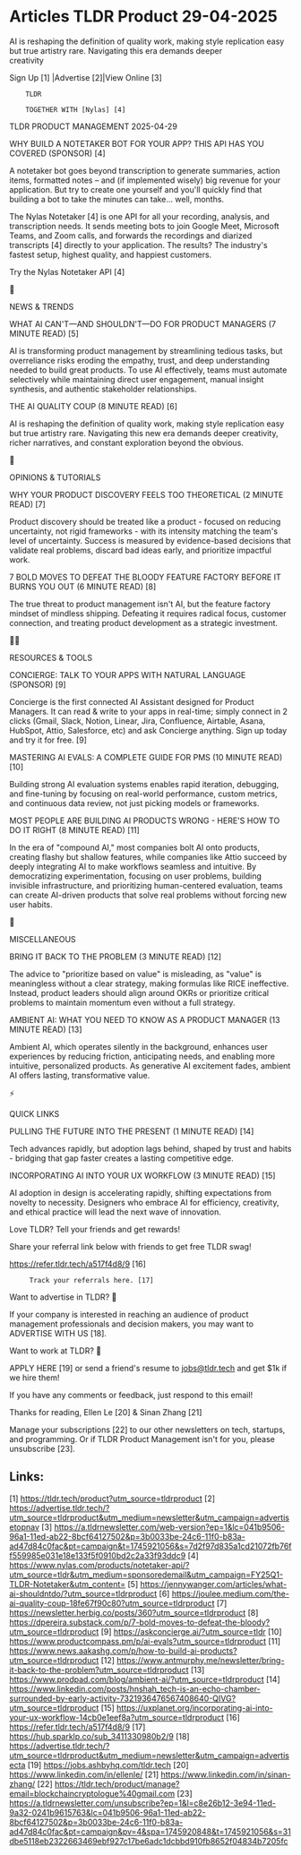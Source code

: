 # Articles TLDR Product 29-04-2025

AI is reshaping the definition of quality work, making style
replication easy but true artistry rare. Navigating this era demands
deeper
creativity ‌ ‌ ‌ ‌ ‌ ‌ ‌ ‌ ‌ ‌ ‌ ‌ ‌ ‌ ‌ ‌ ‌ ‌ ‌ ‌ ‌ ‌ ‌ ‌ ‌ ‌  ‌ ‌ ‌ ‌ ‌ ‌ ‌ ‌ ‌ ‌ ‌ ‌ ‌ ‌ ‌ ‌ ‌ ‌ ‌ ‌ ‌ ‌ ‌ ‌ ‌ ‌ 


 Sign Up [1] |Advertise [2]|View Online [3] 

		TLDR 

		TOGETHER WITH [Nylas] [4]

TLDR PRODUCT MANAGEMENT 2025-04-29

 WHY BUILD A NOTETAKER BOT FOR YOUR APP? THIS API HAS YOU COVERED
(SPONSOR) [4] 

 A notetaker bot goes beyond transcription to generate summaries,
action items, formatted notes – and (if implemented wisely) big
revenue for your application. But try to create one yourself and
you'll quickly find that building a bot to take the minutes can
take… well, months.

The Nylas Notetaker [4] is one API for all your recording, analysis,
and transcription needs. It sends meeting bots to join Google Meet,
Microsoft Teams, and Zoom calls, and forwards the recordings and
diarized transcripts [4] directly to your application. The results?
The industry's fastest setup, highest quality, and happiest customers.

Try the Nylas Notetaker API [4]

📱 

NEWS & TRENDS

 WHAT AI CAN'T—AND SHOULDN'T—DO FOR PRODUCT MANAGERS (7 MINUTE
READ) [5] 

 AI is transforming product management by streamlining tedious tasks,
but overreliance risks eroding the empathy, trust, and deep
understanding needed to build great products. To use AI effectively,
teams must automate selectively while maintaining direct user
engagement, manual insight synthesis, and authentic stakeholder
relationships. 

 THE AI QUALITY COUP (8 MINUTE READ) [6] 

 AI is reshaping the definition of quality work, making style
replication easy but true artistry rare. Navigating this new era
demands deeper creativity, richer narratives, and constant exploration
beyond the obvious. 

🚀 

OPINIONS & TUTORIALS

 WHY YOUR PRODUCT DISCOVERY FEELS TOO THEORETICAL (2 MINUTE READ) [7] 

 Product discovery should be treated like a product - focused on
reducing uncertainty, not rigid frameworks - with its intensity
matching the team's level of uncertainty. Success is measured by
evidence-based decisions that validate real problems, discard bad
ideas early, and prioritize impactful work. 

 7 BOLD MOVES TO DEFEAT THE BLOODY FEATURE FACTORY BEFORE IT BURNS YOU
OUT (6 MINUTE READ) [8] 

 The true threat to product management isn't AI, but the feature
factory mindset of mindless shipping. Defeating it requires radical
focus, customer connection, and treating product development as a
strategic investment. 

🧑‍💻 

RESOURCES & TOOLS

 CONCIERGE: TALK TO YOUR APPS WITH NATURAL LANGUAGE (SPONSOR) [9] 

 Concierge is the first connected AI Assistant designed for Product
Managers. It can read & write to your apps in real-time; simply
connect in 2 clicks (Gmail, Slack, Notion, Linear, Jira, Confluence,
Airtable, Asana, HubSpot, Attio, Salesforce, etc) and ask Concierge
anything. Sign up today and try it for free. [9] 

 MASTERING AI EVALS: A COMPLETE GUIDE FOR PMS (10 MINUTE READ) [10] 

 Building strong AI evaluation systems enables rapid iteration,
debugging, and fine-tuning by focusing on real-world performance,
custom metrics, and continuous data review, not just picking models or
frameworks. 

 MOST PEOPLE ARE BUILDING AI PRODUCTS WRONG - HERE'S HOW TO DO IT
RIGHT (8 MINUTE READ) [11] 

 In the era of "compound AI," most companies bolt AI onto products,
creating flashy but shallow features, while companies like Attio
succeed by deeply integrating AI to make workflows seamless and
intuitive. By democratizing experimentation, focusing on user
problems, building invisible infrastructure, and prioritizing
human-centered evaluation, teams can create AI-driven products that
solve real problems without forcing new user habits. 

🎁 

MISCELLANEOUS

 BRING IT BACK TO THE PROBLEM (3 MINUTE READ) [12] 

 The advice to "prioritize based on value" is misleading, as "value"
is meaningless without a clear strategy, making formulas like RICE
ineffective. Instead, product leaders should align around OKRs or
prioritize critical problems to maintain momentum even without a full
strategy. 

 AMBIENT AI: WHAT YOU NEED TO KNOW AS A PRODUCT MANAGER (13 MINUTE
READ) [13] 

 Ambient AI, which operates silently in the background, enhances user
experiences by reducing friction, anticipating needs, and enabling
more intuitive, personalized products. As generative AI excitement
fades, ambient AI offers lasting, transformative value. 

⚡ 

QUICK LINKS

 PULLING THE FUTURE INTO THE PRESENT (1 MINUTE READ) [14] 

 Tech advances rapidly, but adoption lags behind, shaped by trust and
habits - bridging that gap faster creates a lasting competitive edge. 

 INCORPORATING AI INTO YOUR UX WORKFLOW (3 MINUTE READ) [15] 

 AI adoption in design is accelerating rapidly, shifting expectations
from novelty to necessity. Designers who embrace AI for efficiency,
creativity, and ethical practice will lead the next wave of
innovation. 

Love TLDR? Tell your friends and get rewards!

 Share your referral link below with friends to get free TLDR swag! 

 https://refer.tldr.tech/a517f4d8/9 [16] 

		 Track your referrals here. [17] 

Want to advertise in TLDR? 📰

 If your company is interested in reaching an audience of product
management professionals and decision makers, you may want to
ADVERTISE WITH US [18]. 

Want to work at TLDR? 💼

 APPLY HERE [19] or send a friend's resume to jobs@tldr.tech and get
$1k if we hire them! 

 If you have any comments or feedback, just respond to this email! 

Thanks for reading, 
Ellen Le [20] & Sinan Zhang [21] 

 Manage your subscriptions [22] to our other newsletters on tech,
startups, and programming. Or if TLDR Product Management isn't for
you, please unsubscribe [23]. 

 

Links:
------
[1] https://tldr.tech/product?utm_source=tldrproduct
[2] https://advertise.tldr.tech/?utm_source=tldrproduct&utm_medium=newsletter&utm_campaign=advertisetopnav
[3] https://a.tldrnewsletter.com/web-version?ep=1&lc=041b9506-96a1-11ed-ab22-8bcf64127502&p=3b0033be-24c6-11f0-b83a-ad47d84c0fac&pt=campaign&t=1745921056&s=7d2f97d835a1cd21072fb76ff559985e031e18e133f5f0910bd2c2a33f93ddc9
[4] https://www.nylas.com/products/notetaker-api/?utm_source=tldr&utm_medium=sponsoredemail&utm_campaign=FY25Q1-TLDR-Notetaker&utm_content=
[5] https://jennywanger.com/articles/what-ai-shouldntdo/?utm_source=tldrproduct
[6] https://joulee.medium.com/the-ai-quality-coup-18fe67f90c80?utm_source=tldrproduct
[7] https://newsletter.herbig.co/posts/360?utm_source=tldrproduct
[8] https://dpereira.substack.com/p/7-bold-moves-to-defeat-the-bloody?utm_source=tldrproduct
[9] https://askconcierge.ai/?utm_source=tldr
[10] https://www.productcompass.pm/p/ai-evals?utm_source=tldrproduct
[11] https://www.news.aakashg.com/p/how-to-build-ai-products?utm_source=tldrproduct
[12] https://www.antmurphy.me/newsletter/bring-it-back-to-the-problem?utm_source=tldrproduct
[13] https://www.prodpad.com/blog/ambient-ai/?utm_source=tldrproduct
[14] https://www.linkedin.com/posts/hnshah_tech-is-an-echo-chamber-surrounded-by-early-activity-7321936476567408640-QIVG?utm_source=tldrproduct
[15] https://uxplanet.org/incorporating-ai-into-your-ux-workflow-14cb0e1eef8a?utm_source=tldrproduct
[16] https://refer.tldr.tech/a517f4d8/9
[17] https://hub.sparklp.co/sub_3411330980b2/9
[18] https://advertise.tldr.tech/?utm_source=tldrproduct&utm_medium=newsletter&utm_campaign=advertisecta
[19] https://jobs.ashbyhq.com/tldr.tech
[20] https://www.linkedin.com/in/ellenle/
[21] https://www.linkedin.com/in/sinan-zhang/
[22] https://tldr.tech/product/manage?email=blockchaincryptologue%40gmail.com
[23] https://a.tldrnewsletter.com/unsubscribe?ep=1&l=c8e26b12-3e94-11ed-9a32-0241b9615763&lc=041b9506-96a1-11ed-ab22-8bcf64127502&p=3b0033be-24c6-11f0-b83a-ad47d84c0fac&pt=campaign&pv=4&spa=1745920848&t=1745921056&s=31dbe5118eb2322663469ebf927c17be6adc1dcbbd910fb8652f04834b7205fc